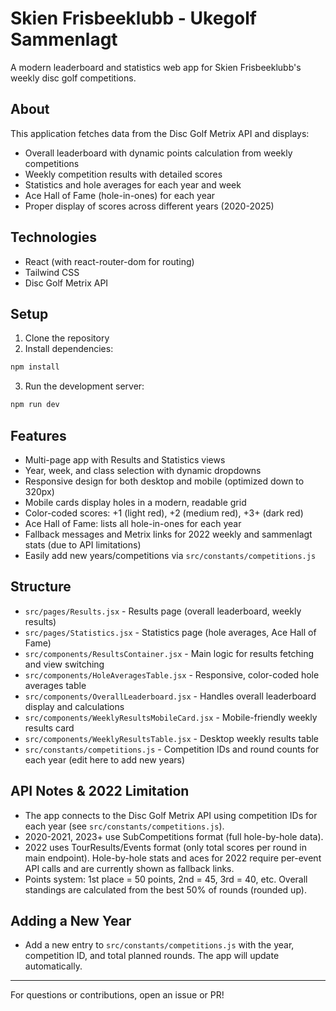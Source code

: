 # Skien Frisbeeklubb - Ukegolf Sammenlagt

A modern leaderboard and statistics web app for Skien Frisbeeklubb's weekly disc golf competitions.

## About

This application fetches data from the Disc Golf Metrix API and displays:

- Overall leaderboard with dynamic points calculation from weekly competitions
- Weekly competition results with detailed scores
- Statistics and hole averages for each year and week
- Ace Hall of Fame (hole-in-ones) for each year
- Proper display of scores across different years (2020-2025)

## Technologies

- React (with react-router-dom for routing)
- Tailwind CSS
- Disc Golf Metrix API

## Setup

1. Clone the repository
2. Install dependencies:

```sh
npm install
```

3. Run the development server:

```sh
npm run dev
```

## Features

- Multi-page app with Results and Statistics views
- Year, week, and class selection with dynamic dropdowns
- Responsive design for both desktop and mobile (optimized down to 320px)
- Mobile cards display holes in a modern, readable grid
- Color-coded scores: +1 (light red), +2 (medium red), +3+ (dark red)
- Ace Hall of Fame: lists all hole-in-ones for each year
- Fallback messages and Metrix links for 2022 weekly and sammenlagt stats (due to API limitations)
- Easily add new years/competitions via `src/constants/competitions.js`

## Structure

- `src/pages/Results.jsx` - Results page (overall leaderboard, weekly results)
- `src/pages/Statistics.jsx` - Statistics page (hole averages, Ace Hall of Fame)
- `src/components/ResultsContainer.jsx` - Main logic for results fetching and view switching
- `src/components/HoleAveragesTable.jsx` - Responsive, color-coded hole averages table
- `src/components/OverallLeaderboard.jsx` - Handles overall leaderboard display and calculations
- `src/components/WeeklyResultsMobileCard.jsx` - Mobile-friendly weekly results card
- `src/components/WeeklyResultsTable.jsx` - Desktop weekly results table
- `src/constants/competitions.js` - Competition IDs and round counts for each year (edit here to add new years)

## API Notes & 2022 Limitation

- The app connects to the Disc Golf Metrix API using competition IDs for each year (see `src/constants/competitions.js`).
- 2020-2021, 2023+ use SubCompetitions format (full hole-by-hole data).
- 2022 uses TourResults/Events format (only total scores per round in main endpoint). Hole-by-hole stats and aces for 2022 require per-event API calls and are currently shown as fallback links.
- Points system: 1st place = 50 points, 2nd = 45, 3rd = 40, etc. Overall standings are calculated from the best 50% of rounds (rounded up).

## Adding a New Year

- Add a new entry to `src/constants/competitions.js` with the year, competition ID, and total planned rounds. The app will update automatically.

---

For questions or contributions, open an issue or PR!
